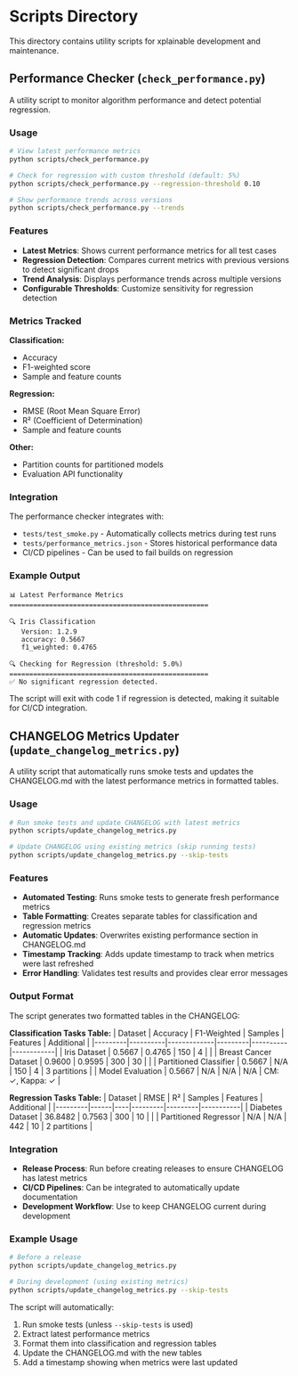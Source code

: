 # Scripts Directory

This directory contains utility scripts for xplainable development and maintenance.

## Performance Checker (`check_performance.py`)

A utility script to monitor algorithm performance and detect potential regression.

### Usage

```bash
# View latest performance metrics
python scripts/check_performance.py

# Check for regression with custom threshold (default: 5%)
python scripts/check_performance.py --regression-threshold 0.10

# Show performance trends across versions
python scripts/check_performance.py --trends
```

### Features

- **Latest Metrics**: Shows current performance metrics for all test cases
- **Regression Detection**: Compares current metrics with previous versions to detect significant drops
- **Trend Analysis**: Displays performance trends across multiple versions
- **Configurable Thresholds**: Customize sensitivity for regression detection

### Metrics Tracked

**Classification:**
- Accuracy
- F1-weighted score
- Sample and feature counts

**Regression:**
- RMSE (Root Mean Square Error)
- R² (Coefficient of Determination)
- Sample and feature counts

**Other:**
- Partition counts for partitioned models
- Evaluation API functionality

### Integration

The performance checker integrates with:
- `tests/test_smoke.py` - Automatically collects metrics during test runs
- `tests/performance_metrics.json` - Stores historical performance data
- CI/CD pipelines - Can be used to fail builds on regression

### Example Output

```
📊 Latest Performance Metrics
==================================================

🔍 Iris Classification
   Version: 1.2.9
   accuracy: 0.5667
   f1_weighted: 0.4765

🔍 Checking for Regression (threshold: 5.0%)
==================================================
✅ No significant regression detected.
```

The script will exit with code 1 if regression is detected, making it suitable for CI/CD integration.

## CHANGELOG Metrics Updater (`update_changelog_metrics.py`)

A utility script that automatically runs smoke tests and updates the CHANGELOG.md with the latest performance metrics in formatted tables.

### Usage

```bash
# Run smoke tests and update CHANGELOG with latest metrics
python scripts/update_changelog_metrics.py

# Update CHANGELOG using existing metrics (skip running tests)
python scripts/update_changelog_metrics.py --skip-tests
```

### Features

- **Automated Testing**: Runs smoke tests to generate fresh performance metrics
- **Table Formatting**: Creates separate tables for classification and regression metrics
- **Automatic Updates**: Overwrites existing performance section in CHANGELOG.md
- **Timestamp Tracking**: Adds update timestamp to track when metrics were last refreshed
- **Error Handling**: Validates test results and provides clear error messages

### Output Format

The script generates two formatted tables in the CHANGELOG:

**Classification Tasks Table:**
| Dataset | Accuracy | F1-Weighted | Samples | Features | Additional |
|---------|----------|-------------|---------|----------|------------|
| Iris Dataset | 0.5667 | 0.4765 | 150 | 4 |  |
| Breast Cancer Dataset | 0.9600 | 0.9595 | 300 | 30 |  |
| Partitioned Classifier | 0.5667 | N/A | 150 | 4 | 3 partitions |
| Model Evaluation | 0.5667 | N/A | N/A | N/A | CM: ✓, Kappa: ✓ |

**Regression Tasks Table:**
| Dataset | RMSE | R² | Samples | Features | Additional |
|---------|------|----|---------|---------|-----------|
| Diabetes Dataset | 36.8482 | 0.7563 | 300 | 10 |  |
| Partitioned Regressor | N/A | N/A | 442 | 10 | 2 partitions |

### Integration

- **Release Process**: Run before creating releases to ensure CHANGELOG has latest metrics
- **CI/CD Pipelines**: Can be integrated to automatically update documentation
- **Development Workflow**: Use to keep CHANGELOG current during development

### Example Usage

```bash
# Before a release
python scripts/update_changelog_metrics.py

# During development (using existing metrics)
python scripts/update_changelog_metrics.py --skip-tests
```

The script will automatically:
1. Run smoke tests (unless `--skip-tests` is used)
2. Extract latest performance metrics
3. Format them into classification and regression tables
4. Update the CHANGELOG.md with the new tables
5. Add a timestamp showing when metrics were last updated 
